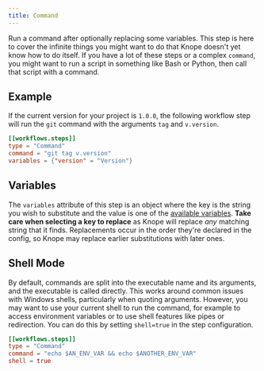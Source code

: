 ```yaml
---
title: Command
---
```


Run a command after optionally replacing some variables.
This step is here to cover the infinite things you might want to do that Knope doesn't yet know how to do itself.
If you have a lot of these steps or a complex `command`,
you might want to run a script in something like Bash or Python,
then call that script with a command.

## Example

If the current version for your project is `1.0.0`,
the following workflow step will run the `git` command with the arguments `tag` and `v.version`.

```toml
[[workflows.steps]]
type = "Command"
command = "git tag v.version"
variables = {"version" = "Version"}
```

## Variables

The `variables` attribute of this step is an object where the key is the string you wish to substitute
and the value is one of the [available variables](/reference/config-file/variables).
**Take care when selecting a key to replace** as Knope will replace _any_ matching string that it finds.
Replacements occur in the order they're declared in the config,
so Knope may replace earlier substitutions with later ones.

## Shell Mode

By default, commands are split into the executable name and its arguments, and the executable is called directly.
This works around common issues with Windows shells, particularly when quoting arguments.
However, you may want to use your current shell to run the command, for example to access environment variables or
to use shell features like pipes or redirection. You can do this by setting `shell=true` in the step configuration.

```toml
[[workflows.steps]]
type = "Command"
command = "echo $AN_ENV_VAR && echo $ANOTHER_ENV_VAR"
shell = true
```
